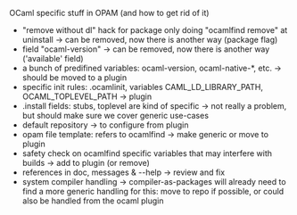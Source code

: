 OCaml specific stuff in OPAM (and how to get rid of it)

* "remove without dl" hack for package only doing "ocamlfind remove" at uninstall
  -> can be removed, now there is another way (package flag)
* field "ocaml-version"
  -> can be removed, now there is another way ('available' field)
* a bunch of predifined variables: ocaml-version, ocaml-native-*, etc.
  -> should be moved to a plugin
* specific init rules: .ocamlinit, variables CAML_LD_LIBRARY_PATH, OCAML_TOPLEVEL_PATH
  -> plugin
* .install fields: stubs, toplevel are kind of specific
  -> not really a problem, but should make sure we cover generic use-cases
* default repository
  -> to configure from plugin
* opam file template: refers to ocamlfind
  -> make generic or move to plugin
* safety check on ocamlfind specific variables that may interfere with builds
  -> add to plugin (or remove)
* references in doc, messages & --help
  -> review and fix
* system compiler handling
  -> compiler-as-packages will already need to find a more generic handling for this: move to repo if possible, or could also be handled from the ocaml plugin
